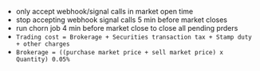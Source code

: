 - only accept webhook/signal calls in market open time
- stop accepting webhook signal calls 5 min before market closes
- run chorn job 4 min before market close to close all pending prders
- `Trading cost = Brokerage + Securities transaction tax + Stamp duty + other charges`
- `Brokerage = ((purchase market price + sell market price) x Quantity) 0.05%`
